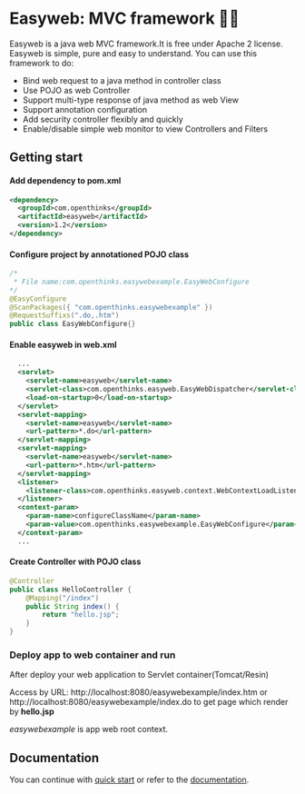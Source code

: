 # Easyweb: MVC framework :camel::boom:

Easyweb is a java web MVC framework.It is free under Apache 2 license. Easyweb is simple, pure and easy to understand. You can use this framework to do:
* Bind web request to a java method in controller class
* Use POJO as web Controller
* Support multi-type response of java method as web View
* Support annotation configuration
* Add security controller flexibly and quickly
* Enable/disable simple web monitor to view Controllers and Filters

## Getting start
#### Add dependency to pom.xml

```xml
<dependency>
  <groupId>com.openthinks</groupId>
  <artifactId>easyweb</artifactId>
  <version>1.2</version>
</dependency>
```
#### Configure project by annotationed POJO class
```java
/*
 * File name:com.openthinks.easywebexample.EasyWebConfigure
*/
@EasyConfigure
@ScanPackages({ "com.openthinks.easywebexample" })
@RequestSuffixs(".do,.htm")
public class EasyWebConfigure{}
```

#### Enable easyweb in web.xml

```xml
  ...
  <servlet>
    <servlet-name>easyweb</servlet-name>
    <servlet-class>com.openthinks.easyweb.EasyWebDispatcher</servlet-class>
    <load-on-startup>0</load-on-startup>
  </servlet>
  <servlet-mapping>
    <servlet-name>easyweb</servlet-name>
    <url-pattern>*.do</url-pattern>
  </servlet-mapping>
  <servlet-mapping>
    <servlet-name>easyweb</servlet-name>
    <url-pattern>*.htm</url-pattern>
  </servlet-mapping>
  <listener>
    <listener-class>com.openthinks.easyweb.context.WebContextLoadListener</listener-class>
  </listener>
  <context-param>
    <param-name>configureClassName</param-name>
    <param-value>com.openthinks.easywebexample.EasyWebConfigure</param-value>
  </context-param>
  ...
```

#### Create Controller with POJO class

```java
@Controller
public class HelloController {
	@Mapping("/index")
	public String index() {
		return "hello.jsp";
	}
}    
```

### Deploy app to web container and run
After deploy your web application to Servlet container(Tomcat/Resin)

Access by URL: 
http://localhost:8080/easywebexample/index.htm 
or 
http://localhost:8080/easywebexample/index.do
to get page which render by **hello.jsp**


*easywebexample* is app web root context.

## Documentation
You can continue with [quick start](https://daileyet.gitbooks.io/easyweb/content/chapter1.html) or refer to the [documentation](https://daileyet.gitbooks.io/easyweb/content/).

